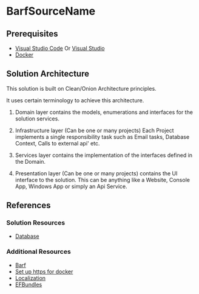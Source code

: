 # BarfSourceName

## Prerequisites

- [Visual Studio Code](https://code.visualstudio.com/download) Or [Visual Studio](https://visualstudio.microsoft.com/)
- [Docker](https://www.docker.com/get-started/)

## Solution Architecture

This solution is built on Clean/Onion Architecture principles.

It uses certain terminology to achieve this architecture.

1. Domain layer contains the models, enumerations and interfaces
   for the solution services.

2. Infrastructure layer (Can be one or many projects)
   Each Project implements a single responsibility task such as
   Email tasks, Database Context, Calls to external api' etc.

3. Services layer contains the implementation of the interfaces defined in the Domain.

4. Presentation layer (Can be one or many projects)
   contains the UI interface to the solution. This can be anything like a
   Website, Console App, Windows App or simply an Api Service.

## References

### Solution Resources

- [Database](/src/2.Infrastructure/Database/BarfSourceName.Infrastructure.Database/Readme.md)

### Additional Resources

- [Barf](https://github.com/niallduane/)
- [Set up https for docker](https://github.com/dotnet/dotnet-docker/blob/main/samples/run-aspnetcore-https-development.md)
- [Localization](https://github.com/AlexTeixeira/Askmethat-Aspnet-JsonLocalizer)
- [EFBundles](https://learn.microsoft.com/en-us/ef/core/managing-schemas/migrations/applying?tabs=dotnet-core-cli#bundles)
